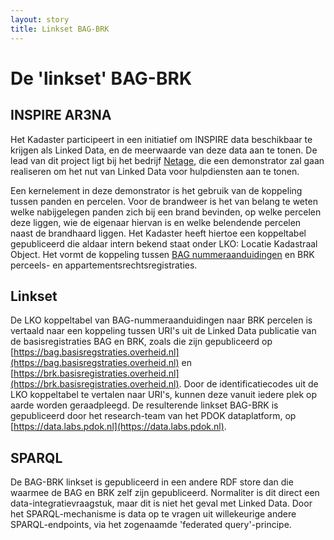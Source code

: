 ```yaml
---
layout: story
title: Linkset BAG-BRK
---
```

# De 'linkset' BAG-BRK

## INSPIRE AR3NA
Het Kadaster participeert in een initiatief om INSPIRE data beschikbaar te krijgen als Linked Data, en de meerwaarde van deze data aan te tonen. De lead van dit project ligt bij het bedrijf [Netage](http://netage.nl/), die een demonstrator zal gaan realiseren om het nut van Linked Data voor hulpdiensten aan te tonen.

Een kernelement in deze demonstrator is het gebruik van de koppeling tussen panden en percelen. Voor de brandweer is het van belang te weten welke nabijgelegen panden zich bij een brand bevinden, op welke percelen deze liggen, wie de eigenaar hiervan is en welke belendende percelen naast de brandhaard liggen. Het Kadaster heeft hiertoe een koppeltabel gepubliceerd die aldaar intern bekend staat onder LKO: Locatie Kadastraal Object. Het vormt de koppeling tussen [BAG nummeraanduidingen](https://bag.basisregistraties.overheid.nl/query/model#Nummeraanduiding) en BRK perceels- en appartementsrechtsregistraties.  

## Linkset
De LKO koppeltabel van BAG-nummeraanduidingen naar BRK percelen is vertaald naar een koppeling tussen URI's uit de Linked Data publicatie van de basisregistraties BAG en BRK, zoals die zijn gepubliceerd op [https://bag.basisregstraties.overheid.nl](https://bag.basisregstraties.overheid.nl) en [https://brk.basisregistraties.overheid.nl](https://brk.basisregistraties.overheid.nl). Door de identificatiecodes uit de LKO koppeltabel te vertalen naar URI's, kunnen deze vanuit iedere plek op aarde worden geraadpleegd. De resulterende linkset BAG-BRK is gepubliceerd door het research-team van het PDOK dataplatform, op [https://data.labs.pdok.nl](https://data.labs.pdok.nl).

## SPARQL
De BAG-BRK linkset is gepubliceerd in een andere RDF store dan die waarmee de BAG en BRK zelf zijn gepubliceerd. Normaliter is dit direct een data-integratievraagstuk, maar dit is niet het geval met Linked Data. Door het SPARQL-mechanisme is data op te vragen uit willekeurige andere SPARQL-endpoints, via het zogenaamde 'federated query'-principe.

<div data-query data-query-sparql="percelen-en-nummeraanduidingen.rq" data-query-output="leaflet" data-showQuery></div>
